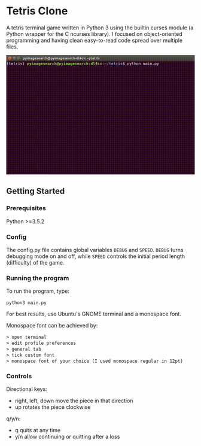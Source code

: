 # Tetris Clone

A tetris terminal game written in Python 3 using the builtin curses module (a Python wrapper for the C ncurses library). I focused on object-oriented programming and having clean easy-to-read code spread over multiple files.

![Demo](tetris_demo.gif)


## Getting Started


### Prerequisites

Python >=3.5.2

### Config

The config.py file contains global variables ```DEBUG``` and ```SPEED```. ```DEBUG```
turns debugging mode on and off, while ```SPEED``` controls the initial period length (difficulty)
of the game.

### Running the program

To run the program, type:

```
python3 main.py
```

For best results, use Ubuntu's GNOME terminal and a monospace font.

Monospace font can be achieved by:
```
> open terminal
> edit profile preferences
> general tab
> tick custom font
> monospace font of your choice (I used monospace regular in 12pt)
```

### Controls

Directional keys:
* right, left, down move the piece in that direction
* up rotates the piece clockwise

q/y/n:
* q quits at any time
* y/n allow continuing or quitting after a loss
